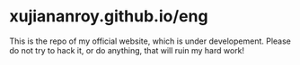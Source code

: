 # xujiananroy.github.io/eng

This is the repo of my official website, which is under developement. Please do not try to hack it, or do anything, that will ruin my hard work!